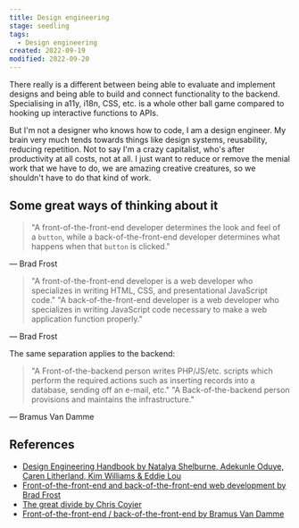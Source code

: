 ```yaml
---
title: Design engineering
stage: seedling
tags:
  - Design engineering
created: 2022-09-19
modified: 2022-09-20
---
```


There really is a different between being able to evaluate and implement designs and being able to build and connect functionality to the backend.
Specialising in a11y, i18n, CSS, etc. is a whole other ball game compared to hooking up interactive functions to APIs.

But I'm not a designer who knows how to code, I am a design engineer. My brain very much tends towards things like design systems, reusability, reducing repetition. Not to say I'm a crazy capitalist, who's after productivity at all costs, not at all. I just want to reduce or remove the menial work that we have to do, we are amazing creative creatures, so we shouldn't have to do that kind of work.

## Some great ways of thinking about it

> "A front-of-the-front-end developer determines the look and feel of a `button`, while a back-of-the-front-end developer determines what happens when that `button` is clicked."

— Brad Frost

> "A front-of-the-front-end developer is a web developer who specializes in writing HTML, CSS, and presentational JavaScript code."
> "A back-of-the-front-end developer is a web developer who specializes in writing JavaScript code necessary to make a web application function properly."

— Brad Frost

The same separation applies to the backend:

> "A Front-of-the-backend person writes PHP/JS/etc. scripts which perform the required actions such as inserting records into a database, sending off an e-mail, etc."
> "A Back-of-the-backend person provisions and maintains the infrastructure."

— Bramus Van Damme

## References

- [Design Engineering Handbook by Natalya Shelburne, Adekunle Oduye, Caren Litherland, Kim Williams & Eddie Lou](https://books.apple.com/au/audiobook/design-engineering-handbook/id1527368573)
- [Front-of-the-front-end and back-of-the-front-end web development by Brad Frost](https://bradfrost.com/blog/post/front-of-the-front-end-and-back-of-the-front-end-web-development/)
- [The great divide by Chris Coyier](https://css-tricks.com/the-great-divide/)
- [Front-of-the-front-end / back-of-the-front-end by Bramus Van Damme](https://www.bram.us/2021/02/19/front-of-the-front-end-back-of-the-front-end/)
